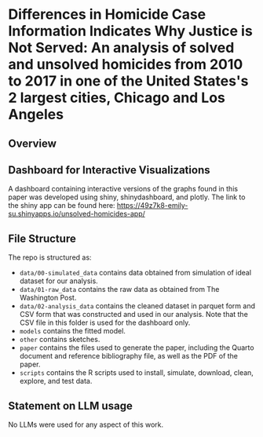 # Differences in Homicide Case Information Indicates Why Justice is Not Served: An analysis of solved and unsolved homicides from 2010 to 2017 in one of the United States's 2 largest cities, Chicago and Los Angeles

## Overview


## Dashboard for Interactive Visualizations 

A dashboard containing interactive versions of the graphs found in this paper was developed using shiny, shinydashboard, and plotly. The link to the shiny app can be found here: https://49z7k8-emily-su.shinyapps.io/unsolved-homicides-app/

## File Structure

The repo is structured as:
-   `data/00-simulated_data` contains data obtained from simulation of ideal dataset for our analysis.
-   `data/01-raw_data` contains the raw data as obtained from The Washington Post.
-   `data/02-analysis_data` contains the cleaned dataset in parquet form and CSV form that was constructed and used in our analysis. Note that the CSV file in this folder is used for the dashboard only. 
-   `models` contains the fitted model. 
-   `other` contains sketches.
-   `paper` contains the files used to generate the paper, including the Quarto document and reference bibliography file, as well as the PDF of the paper. 
-   `scripts` contains the R scripts used to install, simulate, download, clean, explore, and test data.


## Statement on LLM usage

No LLMs were used for any aspect of this work.